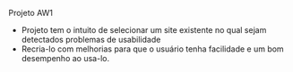 Projeto AW1

- Projeto tem o intuito de selecionar um site existente no qual sejam detectados problemas de usabilidade
- Recria-lo com melhorias para que o usuário tenha facilidade e um bom desempenho ao usa-lo.




